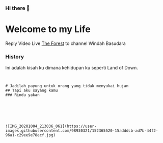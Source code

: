 ### Hi there 👋



# Welcome to my Life

Reply Video Live [The Forest](https://youtu.be/wTH19CAairs/) to channel Windah Basudara

### History

Ini adalah kisah ku dimana kehidupan ku seperti Land of Down.

```For U 


# Jadilah payung untuk orang yang tidak menyukai hujan
## Tapi aku sayang kamu
### Rindu yakan






![IMG_20201004_213036_061](https://user-images.githubusercontent.com/98930321/152365520-15adddcb-ad7b-44f2-96a1-c29ee9e78ecf.jpg)











